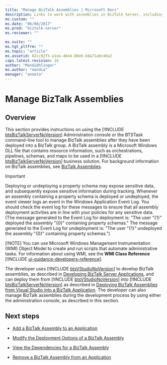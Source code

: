```yaml
---
title: "Manage BizTalk Assemblies | Microsoft Docs"
description: Links to work with assemblies in BizTalk Server, including adding, updating, viewing the dependencies, and removing assemblies
ms.custom: ""
ms.date: "06/08/2017"
ms.prod: "biztalk-server"
ms.reviewer: ""

ms.suite: ""
ms.tgt_pltfrm: ""
ms.topic: "article"
ms.assetid: 62cc92f5-a1ea-46e4-88e6-b8a71a0c40a2
caps.latest.revision: 16
author: "MandiOhlinger"
ms.author: "mandia"
manager: "anneta"
---
```

# Manage BizTalk Assemblies

## Overview
This section provides instructions on using the [!INCLUDE [btsBizTalkServerNoVersion](../includes/btsbiztalkservernoversion-md.md)] Administration console or the BTSTask command-line tool to manage BizTalk assemblies after they have been deployed into a BizTalk group. A BizTalk assembly is a Microsoft Windows DLL file that contains resource information, such as orchestrations, pipelines, schemas, and maps to be used in a [!INCLUDE [btsBizTalkServerNoVersion](../includes/btsbiztalkservernoversion-md.md)] business solution. For background information on BizTalk assemblies, see [BizTalk Assemblies](../core/biztalk-assemblies.md).  
  
> [!IMPORTANT]
>  Deploying or undeploying a property schema may expose sensitive data, and subsequently expose sensitive information during tracking. Whenever an assembly containing a property schema is deployed or undeployed, the event viewer logs an event in the Windows Application Event Log. You should check the event log for these messages to ensure that all assembly deployment activities are in line with your policies for any sensitive data. (The message generated to the Event Log for deployment is: "The user "{1}" deployed the assembly "{0}" containing property schemas." The message generated to the Event Log for undeployment is: "The user "{1}" undeployed the assembly "{0}" containing property schemas.")  
> 
> [!NOTE]
>  You can use Microsoft Windows Management Instrumentation (WMI) Object Model to create and run scripts that automate administrative tasks. For information about using WMI, see the <strong>WMI Class Reference</strong> [!INCLUDE [ui-guidance-developers-reference](../includes/ui-guidance-developers-reference.md)].
  
 The developer uses [!INCLUDE [btsVStudioNoVersion](../includes/btsvstudionoversion-md.md)] to develop BizTalk assemblies, as described in [Developing BizTalk Server Applications](../core/developing-biztalk-server-applications.md), and can deploy them from [!INCLUDE [btsVStudioNoVersion](../includes/btsvstudionoversion-md.md)] into [!INCLUDE [btsBizTalkServerNoVersion](../includes/btsbiztalkservernoversion-md.md)] as described in [Deploying BizTalk Assemblies from Visual Studio into a BizTalk Application](../core/deploying-biztalk-assemblies-from-visual-studio-into-a-biztalk-application.md). The developer can also manage BizTalk assemblies during the development process by using either the administration console, as described in this section.  
  
## Next steps 
  
-   [Add a BizTalk Assembly to an Application](../core/how-to-add-a-biztalk-assembly-to-an-application.md)  
  
-   [Modify the Deployment Options of a BizTalk Assembly](../core/how-to-modify-the-deployment-options-of-a-biztalk-assembly.md)  
  
-   [View the Dependencies for a BizTalk Assembly](../core/how-to-view-the-dependencies-for-a-biztalk-assembly.md)  
  
-   [Remove a BizTalk Assembly from an Application](../core/how-to-remove-a-biztalk-assembly-from-an-application.md)